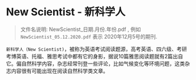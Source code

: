 # New Scientist - 新科学人

> 文件名说明: NewScientist_日期.月份.年份.pdf , 例如`NewScientist_05.12.2020.pdf` 表示 2020年12月5号的期刊. 

`新科学人（New Scientist)`，被称为英语考试阅读题源，高考英语、四六级、考研考博英语、托福、雅思考试中都有它的身影，据说10篇雅思阅读题就有2篇出自它。偏自然科学内容，杂志经常刊登一些评论，比如气候变化等环境问题，这类杂志内容很有可能出现在阅读自然科学类文章。

